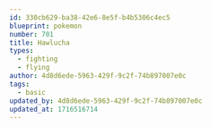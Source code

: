 ```yaml
---
id: 330cb629-ba38-42e6-8e5f-b4b5306c4ec5
blueprint: pokemon
number: 701
title: Hawlucha
types:
  - fighting
  - flying
author: 4d8d6ede-5963-429f-9c2f-74b897007e0c
tags:
  - basic
updated_by: 4d8d6ede-5963-429f-9c2f-74b897007e0c
updated_at: 1716516714
---
```

